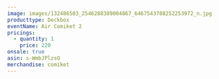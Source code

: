 ```yaml
---
image: images/132486503_2546288389004867_6467543788252253972_n.jpg
producttype: Deckbox
eventName: Air Comiket 2
pricings:
  - quantity: 1
    price: 220
onsale: true
asin: s-WmbJPlzsO
merchandise: comiket
---
```

